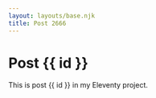 ```yaml
---
layout: layouts/base.njk
title: Post 2666
---
```


# Post {{ id }}

This is post {{ id }} in my Eleventy project.

